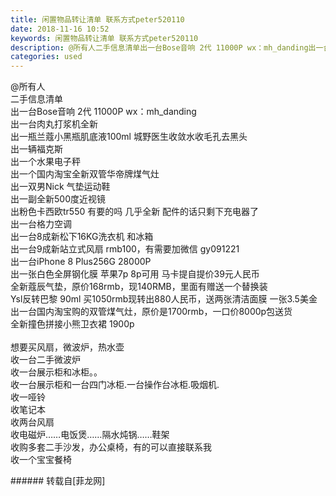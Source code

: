 ```yaml
---
title: 闲置物品转让清单 联系方式peter520110
date: 2018-11-16 10:52
keywords: 闲置物品转让清单 联系方式peter520110
description: @所有人二手信息清单出一台Bose音响 2代 11000P wx：mh_danding出一台肉丸打浆机全新出一瓶兰蔻小黑瓶肌底液100ml 城野医生收敛水收毛孔去黑头出一辆福克斯出一个水果电子秤出一个国内淘宝全新双管华帝牌煤气灶出一双男Nick 气垫运动鞋出一副全新500度近视镜出粉色卡西欧tr550 有要的吗 几乎全新 配件的话只剩下充电器了出一台格力空调出一台8成新松下16KG洗衣机 和冰箱出一台9成新站立式风扇 rmb100，有需要加微信 gy091221出一台iPhone 8 Plus256G 28000P出一张白色全屏钢化膜 苹果7p 8p可用 马卡提自提价39元人民币全新蔻辰气垫，原价168rmb，现140RMB，里面有赠送一个替换装Ysl反转巴黎 90ml 买1050rmb现转出880人民币，送两张清洁面膜 一张3.5美金出一台国内淘宝购的双管煤气灶，原价是1700rmb，一口价8000p包送货全新撞色拼接小熊卫衣裙 1900p想要买风扇，微波炉，热水壶收一台二手微波炉收一台展示柜和冰柜。。收一台展示柜和一台四门冰柜.一台操作台冰柜.吸烟机.收一哑铃收笔记本收两台风扇收电磁炉……电饭煲……隔水炖锅……鞋架收购多套二手沙发，办公桌椅，有的可以直接联系我收一个宝宝餐椅
categories: used
---
```

<td class="t_f" id="postmessage_2288381">

@所有人<br/>
二手信息清单<br/>
出一台Bose音响 2代 11000P wx：mh_danding<br/>
出一台肉丸打浆机全新<br/>
出一瓶兰蔻小黑瓶肌底液100ml 城野医生收敛水收毛孔去黑头<br/>
出一辆福克斯<br/>
出一个水果电子秤<br/>
出一个国内淘宝全新双管华帝牌煤气灶<br/>
出一双男Nick 气垫运动鞋<br/>
出一副全新500度近视镜<br/>
出粉色卡西欧tr550 有要的吗 几乎全新 配件的话只剩下充电器了<br/>
出一台格力空调<br/>
出一台8成新松下16KG洗衣机 和冰箱<br/>
出一台9成新站立式风扇 rmb100，有需要加微信 gy091221<br/>
出一台iPhone 8 Plus256G 28000P<br/>
出一张白色全屏钢化膜 苹果7p 8p可用 马卡提自提价39元人民币<br/>
全新蔻辰气垫，原价168rmb，现140RMB，里面有赠送一个替换装<br/>
Ysl反转巴黎 90ml 买1050rmb现转出880人民币，送两张清洁面膜 一张3.5美金<br/>
出一台国内淘宝购的双管煤气灶，原价是1700rmb，一口价8000p包送货<br/>
全新撞色拼接小熊卫衣裙 1900p<br/>
<br/>
想要买风扇，微波炉，热水壶<br/>
收一台二手微波炉<br/>
收一台展示柜和冰柜。。<br/>
收一台展示柜和一台四门冰柜.一台操作台冰柜.吸烟机.<br/>
收一哑铃<br/>
收笔记本<br/>
收两台风扇<br/>
收电磁炉……电饭煲……隔水炖锅……鞋架<br/>
收购多套二手沙发，办公桌椅，有的可以直接联系我<br/>
收一个宝宝餐椅<br/>
</td>
###### 转载自[菲龙网]